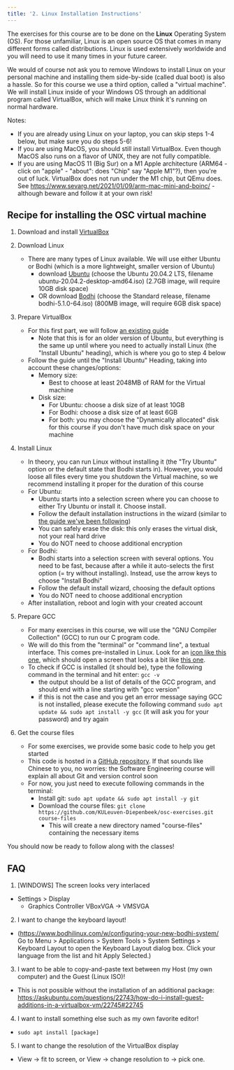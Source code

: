 ```yaml
---
title: '2. Linux Installation Instructions'
---
```


The exercises for this course are to be done on the **Linux** Operating System (OS). For those unfamiliar, Linux is an open source OS that comes in many different forms called distributions. Linux is used extensively worldwide and you will need to use it many times in your future career.

We would of course not ask you to remove Windows to install Linux on your personal machine and installing them side-by-side (called dual boot) is also a hassle. So for this course we use a third option, called a "virtual machine". We will install Linux inside of your Windows OS through an additional program called VirtualBox, which will make Linux think it's running on normal hardware.

Notes:

* If you are already using Linux on your laptop, you can skip steps 1-4 below, but make sure you do steps 5-6!
* If you are using MacOS, you should still install VirtualBox. Even though MacOS also runs on a flavor of UNIX, they are not fully compatible. 
* If you are using MacOS 11 (Big Sur) on a M1 Apple architecture (ARM64 - click on "apple" - "about": does "Chip" say "Apple M1"?), then you're out of luck. VirtualBox does not run under the M1 chip, but QEmu does. See https://www.sevarg.net/2021/01/09/arm-mac-mini-and-boinc/ - although beware and follow it at your own risk!

## Recipe for installing the OSC virtual machine

1. Download and install [VirtualBox](https://www.virtualbox.org/)

2. Download Linux
    * There are many types of Linux available. We will use either Ubuntu or Bodhi (which is a more lightweight, smaller version of Ubuntu)
        * download [Ubuntu](https://ubuntu.com/download/desktop) (choose the Ubuntu 20.04.2 LTS, filename ubuntu-20.04.2-desktop-amd64.iso) (2.7GB image, will require 10GB disk space)
        * OR download [Bodhi](https://www.bodhilinux.com/download) (choose the Standard release, filename bodhi-5.1.0-64.iso) (800MB image, will require 6GB disk space)

3. Prepare VirtualBox
    * For this first part, we will follow [an existing guide](https://brb.nci.nih.gov/seqtools/installUbuntu.html)
        * Note that this is for an older version of Ubuntu, but everything is the same up until where you need to actually install Linux (the "Install Ubuntu" heading), which is where you go to step 4 below
    * Follow the guide until the "Install Ubuntu" Heading, taking into account these changes/options:
        * Memory size:
            * Best to choose at least 2048MB of RAM for the Virtual machine
        * Disk size:
            * For Ubuntu: choose a disk size of at least 10GB
            * For Bodhi: choose a disk size of at least 6GB
            * For both: you may choose the "Dynamically allocated" disk for this course if you don't have much disk space on your machine

4. Install Linux
    * In theory, you can run Linux without installing it (the "Try Ubuntu" option or the default state that Bodhi starts in). However, you would loose all files every time you shutdown the Virtual machine, so we recommend installing it proper for the duration of this course
    * For Ubuntu:
        * Ubuntu starts into a selection screen where you can choose to either Try Ubuntu or install it. Choose install.
        * Follow the default installation instructions in the wizard (similar to [the guide we've been following](https://brb.nci.nih.gov/seqtools/installUbuntu.html))
        * You can safely erase the disk: this only erases the virtual disk, not your real hard drive
        * You do NOT need to choose additional encryption
    * For Bodhi:
        * Bodhi starts into a selection screen with several options. You need to be fast, because after a while it auto-selects the first option (= try without installing). Instead, use the arrow keys to choose "Install Bodhi"
        * Follow the default install wizard, choosing the default options
        * You do NOT need to choose additional encryption
    * After installation, reboot and login with your created account

5. Prepare GCC
    * For many exercises in this course, we will use the "GNU Compiler Collection" (GCC) to run our C program code. 
    * We will do this from the "terminal" or "command line", a textual interface. This comes pre-installed in Linux. Look for an [icon like this one](https://kuleuven-diepenbeek.github.io/), which should open a screen that looks a bit like [this one](https://ubuntucommunity.s3.dualstack.us-east-2.amazonaws.com/optimized/2X/b/ba76cbf3dc8dc2cc94d26dd61c7aad3cedcd5102_2_690x300.png).
    * To check if GCC is installed (it should be), type the following command in the terminal and hit enter: `gcc -v`
        * the output should be a list of details of the GCC program, and should end with a line starting with "gcc version"
        * if this is not the case and you get an error message saying GCC is not installed, please execute the following command `sudo apt update && sudo apt install -y gcc` (it will ask you for your password) and try again

6. Get the course files
    * For some exercises, we provide some basic code to help you get started
    * This code is hosted in a [GitHub repository](https://github.com/KULeuven-Diepenbeek/osc-exercises). If that sounds like Chinese to you, no worries: the Software Engineering course will explain all about Git and version control soon
    * For now, you just need to execute following commands in the terminal:
        * Install git: `sudo apt update && sudo apt install -y git`
        * Download the course files: `git clone https://github.com/KULeuven-Diepenbeek/osc-exercises.git course-files`
            * This will create a new directory named "course-files" containing the necessary items


You should now be ready to follow along with the classes! 

## FAQ

1. [WINDOWS] The screen looks very interlaced
  * Settings > Display
    * Graphics Controller VBoxVGA -> VMSVGA
2. I want to change the keyboard layout!
  * (https://www.bodhilinux.com/w/configuring-your-new-bodhi-system/ Go to Menu > Applications > System Tools > System Settings > Keyboard Layout to open the Keyboard Layout dialog box.  Click your language from the list and hit Apply Selected.)
3. I want to be able to copy-and-paste text between my Host (my own computer) and the Guest (Linux ISO)!
  * This is not possible without the installation of an additional package: https://askubuntu.com/questions/22743/how-do-i-install-guest-additions-in-a-virtualbox-vm/22745#22745
4. I want to install something else such as my own favorite editor!
  * `sudo apt install [package]`
5. I want to change the resolution of the VirtualBox display
  * View -> fit to screen, or View -> change resolution to -> pick one.


<!-- 6. I get the following error **can't open device "/dev/ttyACM0": No such file or directory**. This means that the Arduino is not present in the Virtual Machine. Make sure you've added the device in the **OSC - Settings** !! 
{{% figure src="/img/installVM/arduino_01.png" %}}
  * This can be verified with the command **lsusb**. If the Arduino is not found, it should not be present in the result of this command:
{{% figure src="/img/installVM/arduino_02.png" %}}
  * In the bottom right of your VirtualBox machine, you can give permission to your Arduino on the VM:
{{% figure src="/img/installVM/arduino_03.png" %}}
  * The VM should now be able to see the Arduino. Again ... verify with **lsusb**
{{% figure src="/img/installVM/arduino_04.png" %}} -->

